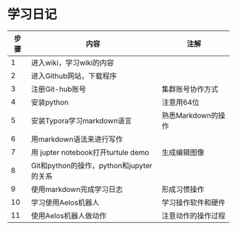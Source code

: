 # 学习日记
| 步骤     | 内容 | 注解 |
| -------- | --------|---------|
| 1 | 进入wiki，学习wiki的内容 |     |
| 2 | 进入Github网站，下载程序 |    |
| 3 | 注册Git-hub账号     |  集群账号协作方式  |
| 4 |   安装python   | 注意用64位   |
| 5 | 安装Typora学习markdown语言   |  熟悉Markdown的操作  |
| 6 | 用markdown语法来进行写作     |    |
| 7 | 用 jupter notebook打开turtule demo   | 生成编辑图像   |
| 8 | Git和python的操作，python和jupyter的关系    |    |
| 9 | 使用markdown完成学习日志     |  形成习惯操作  |
| 10| 学习使用Aelos机器人     |  学习操作软件和硬件  |
| 11| 使用Aelos机器人做动作     |  注意动作的操作过程  |
